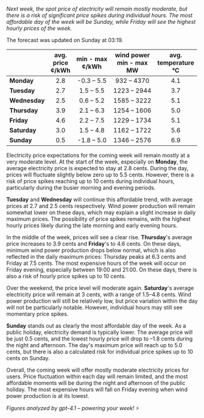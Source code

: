 *Next week, the spot price of electricity will remain mostly moderate, but there is a risk of significant price spikes during individual hours. The most affordable day of the week will be Sunday, while Friday will see the highest hourly prices of the week.*

The forecast was updated on Sunday at 03:19.

|               | avg.<br>price<br>¢/kWh | min - max<br>¢/kWh | wind power<br>min - max<br>MW | avg.<br>temperature<br>°C |
|:-------------|:----------------:|:----------------:|:-------------:|:-------------:|
| **Monday**    |        2.8       |   -0.3 – 5.5     |  932 – 4370   |      4.1      |
| **Tuesday**   |        2.7       |    1.5 – 5.5     | 1223 – 2944   |      3.7      |
| **Wednesday** |        2.5       |    0.6 – 5.2     | 1585 – 3222   |      5.1      |
| **Thursday**  |        3.9       |    2.1 – 6.3     | 1254 – 1606   |      5.0      |
| **Friday**    |        4.6       |    2.2 – 7.5     | 1229 – 1734   |      5.1      |
| **Saturday**  |        3.0       |    1.5 – 4.8     | 1162 – 1722   |      5.6      |
| **Sunday**    |        0.5       |   -1.8 – 5.0     | 1346 – 2576   |      6.9      |

Electricity price expectations for the coming week will remain mostly at a very moderate level. At the start of the week, especially on **Monday**, the average electricity price is expected to stay at 2.8 cents. During the day, prices will fluctuate slightly below zero up to 5.5 cents. However, there is a risk of price spikes reaching up to 10 cents during individual hours, particularly during the busier morning and evening periods.

**Tuesday** and **Wednesday** will continue this affordable trend, with average prices at 2.7 and 2.5 cents respectively. Wind power production will remain somewhat lower on these days, which may explain a slight increase in daily maximum prices. The possibility of price spikes remains, with the highest hourly prices likely during the late morning and early evening hours.

In the middle of the week, prices will see a clear rise. **Thursday**'s average price increases to 3.9 cents and **Friday**'s to 4.6 cents. On these days, minimum wind power production drops below normal, which is also reflected in the daily maximum prices: Thursday peaks at 6.3 cents and Friday at 7.5 cents. The most expensive hours of the week will occur on Friday evening, especially between 19:00 and 21:00. On these days, there is also a risk of hourly price spikes up to 10 cents.

Over the weekend, the price level will moderate again. **Saturday**'s average electricity price will remain at 3 cents, with a range of 1.5–4.8 cents. Wind power production will still be relatively low, but price variation within the day will not be particularly notable. However, individual hours may still see momentary price spikes.

**Sunday** stands out as clearly the most affordable day of the week. As a public holiday, electricity demand is typically lower. The average price will be just 0.5 cents, and the lowest hourly price will drop to –1.8 cents during the night and afternoon. The day's maximum price will reach up to 5.0 cents, but there is also a calculated risk for individual price spikes up to 10 cents on Sunday.

Overall, the coming week will offer mostly moderate electricity prices for users. Price fluctuation within each day will remain limited, and the most affordable moments will be during the night and afternoon of the public holiday. The most expensive hours will fall on Friday evening when wind power production is at its lowest.

*Figures analyzed by gpt-4.1 – powering your week!* ⚡️
